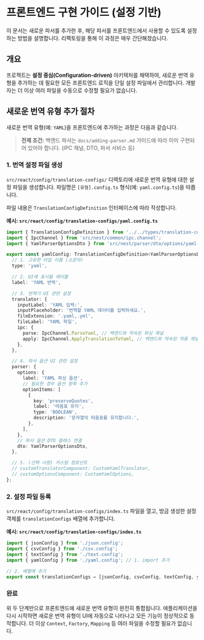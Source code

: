 # 프론트엔드 구현 가이드 (설정 기반)

이 문서는 새로운 파서를 추가한 후, 해당 파서를 프론트엔드에서 사용할 수 있도록 설정하는 방법을 설명합니다. 리팩토링을 통해 이 과정은 매우 간단해졌습니다.

## 개요

프로젝트는 **설정 중심(Configuration-driven)** 아키텍처를 채택하여, 새로운 번역 유형을 추가하는 데 필요한 모든 프론트엔드 로직을 단일 설정 파일에서 관리합니다. 개발자는 더 이상 여러 파일을 수동으로 수정할 필요가 없습니다.

## 새로운 번역 유형 추가 절차

새로운 번역 유형(예: `YAML`)을 프론트엔드에 추가하는 과정은 다음과 같습니다.

> **전제 조건:** 백엔드 파서는 `docs/adding-parser.md` 가이드에 따라 이미 구현되어 있어야 합니다. (IPC 채널, DTO, 파서 서비스 등)

### 1. 번역 설정 파일 생성

`src/react/config/translation-configs/` 디렉토리에 새로운 번역 유형에 대한 설정 파일을 생성합니다. 파일명은 `[유형].config.ts` 형식(예: `yaml.config.ts`)을 따릅니다.

파일 내용은 `TranslationConfigDefinition` 인터페이스에 따라 작성합니다.

**예시: `src/react/config/translation-configs/yaml.config.ts`**

```typescript
import { TranslationConfigDefinition } from '../../types/translation-config-types';
import { IpcChannel } from 'src/nest/common/ipc.channel';
import { YamlParserOptionsDto } from 'src/nest/parser/dto/options/yaml-parser-options.dto'; // DTO는 미리 생성되어 있어야 함

export const yamlConfig: TranslationConfigDefinition<YamlParserOptionsDto> = {
  // 1. 고유한 타입 이름 (소문자)
  type: 'yaml',

  // 2. UI에 표시될 레이블
  label: 'YAML 번역',

  // 3. 번역기 UI 관련 설정
  translator: {
    inputLabel: 'YAML 입력:',
    inputPlaceholder: '번역할 YAML 데이터를 입력하세요.',
    fileExtension: '.yaml,.yml',
    fileLabel: 'YAML 파일',
    ipc: {
      parse: IpcChannel.ParseYaml, // 백엔드와 약속된 파싱 채널
      apply: IpcChannel.ApplyTranslationToYaml, // 백엔드와 약속된 적용 채널
    },
  },

  // 4. 파서 옵션 UI 관련 설정
  parser: {
    options: {
      label: 'YAML 파싱 옵션',
      // 필요한 경우 옵션 항목 추가
      optionItems: [
        {
          key: 'preserveQuotes',
          label: '따옴표 유지',
          type: 'BOOLEAN',
          description: '문자열의 따옴표를 유지합니다.',
        },
      ],
    },
    // 파서 옵션 DTO 클래스 연결
    dto: YamlParserOptionsDto,
  },

  // 5. (선택 사항) 커스텀 컴포넌트
  // customTranslatorComponent: CustomYamlTranslator,
  // customOptionsComponent: CustomYamlOptions,
};
```

### 2. 설정 파일 등록

`src/react/config/translation-configs/index.ts` 파일을 열고, 방금 생성한 설정 객체를 `translationConfigs` 배열에 추가합니다.

**예시: `src/react/config/translation-configs/index.ts`**

```typescript
import { jsonConfig } from './json.config';
import { csvConfig } from './csv.config';
import { textConfig } from './text.config';
import { yamlConfig } from './yaml.config'; // 1. import 추가

// 2. 배열에 추가
export const translationConfigs = [jsonConfig, csvConfig, textConfig, yamlConfig];
```

### 완료

위 두 단계만으로 프론트엔드에 새로운 번역 유형이 완전히 통합됩니다. 애플리케이션을 다시 시작하면 새로운 번역 유형이 UI에 자동으로 나타나고 모든 기능이 정상적으로 동작합니다. 더 이상 `Context`, `Factory`, `Mapping` 등 여러 파일을 수정할 필요가 없습니다.